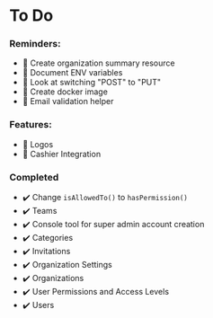 # To Do

### Reminders:

+ :black_square_button: Create organization summary resource
+ :black_square_button: Document ENV variables
+ :black_square_button: Look at switching "POST" to "PUT"
+ :black_square_button: Create docker image
+ :black_square_button: Email validation helper

### Features:

+ :black_square_button: Logos
+ :black_square_button: Cashier Integration

### Completed

+ :heavy_check_mark: Change `isAllowedTo()` to `hasPermission()`
+ :heavy_check_mark: Teams
+ :heavy_check_mark: Console tool for super admin account creation
+ :heavy_check_mark: Categories
+ :heavy_check_mark: Invitations
+ :heavy_check_mark: Organization Settings
+ :heavy_check_mark: Organizations
+ :heavy_check_mark: User Permissions and Access Levels
+ :heavy_check_mark: Users
